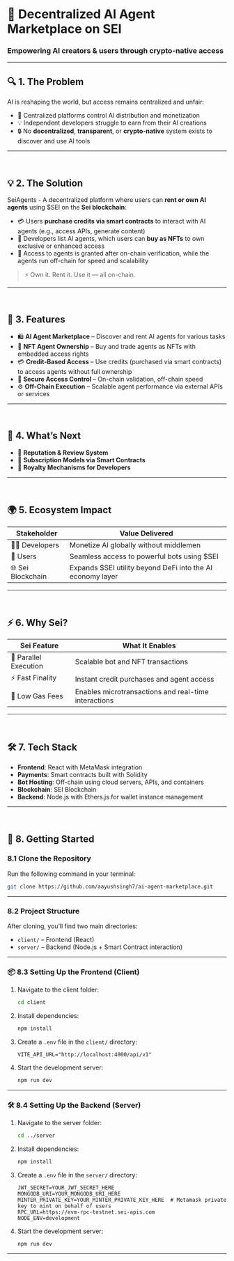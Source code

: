 # 🤖 Decentralized AI Agent Marketplace on SEI
### Empowering AI creators & users through crypto-native access

---

## 🔍 1. The Problem  

AI is reshaping the world, but access remains centralized and unfair:

- 🏦 Centralized platforms control AI distribution and monetization  
- 💡 Independent developers struggle to earn from their AI creations  
- 🔒 No **decentralized**, **transparent**, or **crypto-native** system exists to discover and use AI tools


---

<br>


## 💡 2. The Solution  

SeiAgents - A decentralized platform where users can **rent or own AI agents** using $SEI on the **Sei blockchain**:

- 💳 Users **purchase credits via smart contracts** to interact with AI agents (e.g., access APIs, generate content)  
- 🧠 Developers list AI agents, which users can **buy as NFTs** to own exclusive or enhanced access  
- 🔐 Access to agents is granted after on-chain verification, while the agents run off-chain for speed and scalability  

> ⚡ Own it. Rent it. Use it — all on-chain.

---

<br>

## 🚀 3. Features  

- 🛍️ **AI Agent Marketplace** – Discover and rent AI agents for various tasks  
- 🧠 **NFT Agent Ownership** – Buy and trade agents as NFTs with embedded access rights  
- 💳 **Credit-Based Access** – Use credits (purchased via smart contracts) to access agents without full ownership  
- 🔐 **Secure Access Control** – On-chain validation, off-chain speed  
- ⚙️ **Off-Chain Execution** – Scalable agent performance via external APIs or services  

---

<br>

## 🔮 4. What’s Next  
- 🌟 **Reputation & Review System**  
- 🔁 **Subscription Models via Smart Contracts**  
- 🧾 **Royalty Mechanisms for Developers**

---

<br>

## 🌍 5. Ecosystem Impact  

| Stakeholder       | Value Delivered                                                                 |
|-------------------|----------------------------------------------------------------------------------|
| 👨‍💻 Developers     | Monetize AI globally without middlemen                                           |
| 🙋 Users           | Seamless access to powerful bots using $SEI                                      |
| 🌐 Sei Blockchain  | Expands $SEI utility beyond DeFi into the AI economy layer                       |

---

<br>


## ⚡ 6. Why Sei?  

| Sei Feature           | What It Enables                                                              |
|-----------------------|------------------------------------------------------------------------------|
| 🚀 Parallel Execution | Scalable bot and NFT transactions                                             |
| ⚡ Fast Finality       | Instant credit purchases and agent access                                    |
| 💸 Low Gas Fees        | Enables microtransactions and real-time interactions                         |

---

<br>

## 🛠️ 7. Tech Stack  
- **Frontend**: React with MetaMask integration
- **Payments**: Smart contracts built with Solidity
- **Bot Hosting**: Off-chain using cloud servers, APIs, and containers
- **Blockchain**: SEI Blockchain
- **Backend**: Node.js with Ethers.js for wallet instance management

---

<br>

## 🤩 8. Getting Started

### 8.1 Clone the Repository

Run the following command in your terminal:

```bash
git clone https://github.com/aayushsingh7/ai-agent-marketplace.git
```

---

### 8.2 Project Structure

After cloning, you’ll find two main directories:

- `client/` – Frontend (React)
- `server/` – Backend (Node.js + Smart Contract interaction)

---

### 📦 8.3 Setting Up the Frontend (Client)

1. Navigate to the client folder:
   ```bash
   cd client
   ```

2. Install dependencies:
   ```bash
   npm install
   ```

3. Create a `.env` file in the `client/` directory:
   ```env
   VITE_API_URL="http://localhost:4000/api/v1"
   ```

4. Start the development server:
   ```bash
   npm run dev
   ```

---

### 🛠️ 8.4 Setting Up the Backend (Server)

1. Navigate to the server folder:
   ```bash
   cd ../server
   ```

2. Install dependencies:
   ```bash
   npm install
   ```

3. Create a `.env` file in the `server/` directory:
   ```env
   JWT_SECRET=YOUR_JWT_SECRET_HERE
   MONGODB_URI=YOUR_MONGODB_URI_HERE
   MINTER_PRIVATE_KEY=YOUR_MINTER_PRIVATE_KEY_HERE  # Metamask private key to mint on behalf of users
   RPC_URL=https://evm-rpc-testnet.sei-apis.com
   NODE_ENV=development
   ```

4. Start the development server:
   ```bash
   npm run dev
   ```

---
